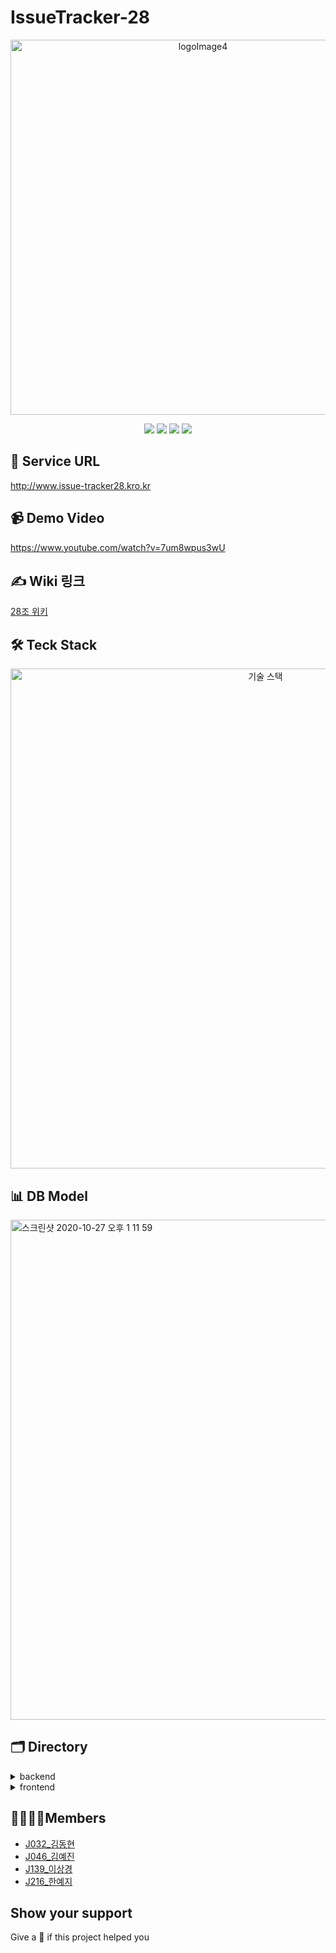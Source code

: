 # IssueTracker-28

<p align="center"><img width="600" alt="logoImage4" src="https://user-images.githubusercontent.com/60839959/98240950-8ff60380-1fad-11eb-998e-06fd4365c35b.png"></p>

<p align="center">
  <img src="https://img.shields.io/badge/react-17.0.1-9cf?logo=react" />
  <img src="https://img.shields.io/badge/node.js-v12.19.0-green?logo=node.js" />
  <img src="https://img.shields.io/badge/javascript-ES6+-yellow?logo=javascript" />
  <img src="https://img.shields.io/badge/mysql-v5.7.32-blue?logo=mysql" />
</p>

## 🍎 Service URL

http://www.issue-tracker28.kro.kr

## 📹 Demo Video

https://www.youtube.com/watch?v=7um8wpus3wU

## ✍ Wiki 링크

[28조 위키](https://github.com/boostcamp-2020/IssueTracker-28/wiki)

## 🛠 Teck Stack
<p align="center"><img width="800" alt="기술 스택" src="https://user-images.githubusercontent.com/60457112/99019839-9c2b2380-25a0-11eb-9ece-338bfc291d36.png"></p>

## 📊 DB Model

<img width="800" alt="스크린샷 2020-10-27 오후 1 11 59" src="https://user-images.githubusercontent.com/39231606/97652541-f658be80-1aa1-11eb-8427-35950cfd07ef.png">

## 🗂 Directory

<details>
<summary>backend</summary>
  <div markdown="1">
    
```
🗃 Project Folder  
📁backend  
├── app  
├── 📁bin  
│   └── www  
├── 📁config  
├── 📁middlewares  
├── 📁models  
├── 📁passport  
├── 📁routes
│   ├── 📁auth
│   ├── 📁comment
│   ├── 📁issue 
│   ├── 📁label 
│   ├── 📁milestone
│   ├── 📁upload 
│   └── 📁user
└── 📁services
    └── 📁db 
```

  </div>
</details>

<details>
<summary>frontend</summary>
  <div markdown="1">
    
  ```
  📁frontend  
  ├── 📁public
  │   └── 📁images
  │   └── index.html
  └── 📁src
      ├── App
      ├── 📁api
      ├── 📁components  
      ├── 📁constants
      ├── 📁contexts
      ├── 📁pages
      └── 📁utile
  ```
  
  </div>
</details>

## 👩‍👩‍👧‍👦Members

- [J032\_김동현](https://github.com/dooking)
- [J046\_김예진](https://github.com/johnyejin)
- [J139\_이상경](https://github.com/sang-gyeong)
- [J216\_한예지](https://github.com/yeji9175)

## Show your support

Give a 🌟 if this project helped you
